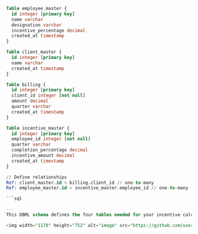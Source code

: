 ```sql
Table employee_master {
  id integer [primary key]
  name varchar
  designation varchar
  incentive_percentage decimal
  created_at timestamp
}

Table client_master {
  id integer [primary key]
  name varchar
  created_at timestamp
}

Table billing {
  id integer [primary key]
  client_id integer [not null]
  amount decimal
  quarter varchar
  created_at timestamp
}

Table incentive_master {
  id integer [primary key]
  employee_id integer [not null]
  quarter varchar
  completion_percentage decimal
  incentive_amount decimal
  created_at timestamp
}

// Define relationships
Ref: client_master.id < billing.client_id // one-to-many
Ref: employee_master.id < incentive_master.employee_id // one-to-many

```sql

---
This DBML schema defines the four tables needed for your incentive calculation system and establishes the necessary relationships between them.

<img width="1178" height="752" alt="image" src="https://github.com/user-attachments/assets/6e03915b-0f16-49e7-895d-65219bf21038" />

